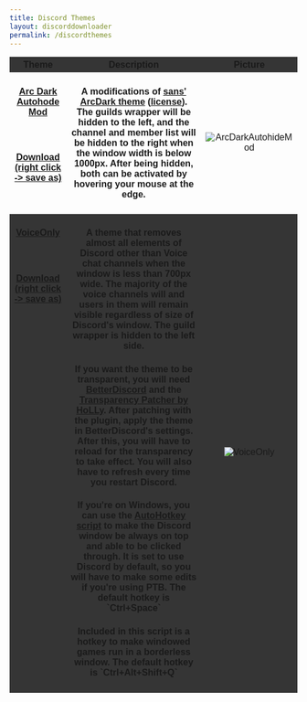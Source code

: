 ```yaml
---
title: Discord Themes
layout: discorddownloader
permalink: /discordthemes
---
```


<!DOCTYPE html>
<html>
<head>
<style>
table {
    font-family: arial, sans-serif;
    border-collapse: collapse;
    width: 100%;
}

td, th {
    border: 1px solid #000000;
    text-align: left;
    padding: 8px;
}

tr:nth-child(even) {
    background-color: #252525;
}
tr:nth-child(odd) {
	background-color: #353535;
}
</style>
</head>
<body>

<table>
  <tr>
    <th>Theme</th>
    <th>Description</th>
    <th>Picture</th>
  </tr>
  <tr>
    <td valign="top"><h4 align="center"><a href="https://raw.githubusercontent.com/simoniz0r/DiscordThemes/master/ArcDarkMods/ArcDarkAutohideMod.theme.css">Arc Dark Autohode Mod</a></h4><br><h4 align="center"><a href="https://raw.githubusercontent.com/simoniz0r/DiscordThemes/master/ArcDarkMods/ArcDarkAutohideMod.theme.css">Download (right click -> save as)</a></h4></td>
    <td valign="top"><h4  align="center">A modifications of <a href="https://userstyles.org/styles/127986/discord-arc-dark">sans' ArcDark theme</a> (<a href="https://creativecommons.org/licenses/by-nc-sa/4.0/legalcode">license</a>).  The guilds wrapper will be hidden to the left, and the channel and member list will be hidden to the right when the window width is below 1000px.  After being hidden, both can be activated by hovering your mouse at the edge.</h4></td>
    <td><center><img src="https://raw.githubusercontent.com/simoniz0r/DiscordThemes/master/ArcDarkMods/ArcDarkAutohideMod.gif" alt="ArcDarkAutohideMod" align="middle"></center></td>
  </tr>
  <tr>
    <td valign="top"><h4 align="center"><a href="https://raw.githubusercontent.com/simoniz0r/DiscordThemes/master/VoiceOnly/VoiceOnly.theme.css">VoiceOnly</a></h4><br><h4 align="center"><a href="https://raw.githubusercontent.com/simoniz0r/DiscordThemes/master/VoiceOnly/VoiceOnly.theme.css">Download (right click -> save as)</a></h4></td>
    <td valign="top"><h4 align="center">A theme that removes almost all elements of Discord other than Voice chat channels when the window is less than 700px wide.  The majority of the voice channels will and users in them will remain visible regardless of size of Discord's window.  The guild wrapper is hidden to the left side.</h4>
<h4 align="center">If you want the theme to be transparent, you will need <a href="https://github.com/Jiiks/BetterDiscordApp">BetterDiscord</a> and the <a href="https://github.com/HoLLy-HaCKeR/BetterDiscord-Themes-and-Plugins/blob/master/Plugins/transparency_patcher.md">Transparency Patcher by HoLLy</a>.  After patching with the plugin, apply the theme in BetterDiscord's settings.  After this, you will have to reload for the transparency to take effect.  You will also have to refresh every time you restart Discord.</h4>
<h4 align="center">If you're on Windows, you can use the <a href="https://raw.githubusercontent.com/simoniz0r/DiscordThemes/master/VoiceOnly/DiscordClickthrough.ahk">AutoHotkey script</a> to make the Discord window be always on top and able to be clicked through.  It is set to use Discord by default, so you will have to make some edits if you're using PTB.  The default hotkey is `Ctrl+Space`</h4>
<h4 align="center">Included in this script is a hotkey to make windowed games run in a borderless window.  The default hotkey is `Ctrl+Alt+Shift+Q`</h4></td>
    <td><center><img src="https://raw.githubusercontent.com/simoniz0r/DiscordThemes/master/VoiceOnly/VoiceOnly.gif" alt="VoiceOnly"></center></td>
  </tr>
</body>
</html>
